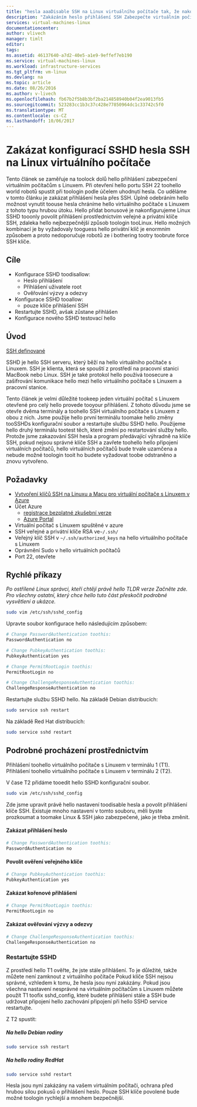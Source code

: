 ```yaml
---
title: "hesla aaaDisable SSH na Linux virtuálního počítače tak, že nakonfigurujete SSHD | Microsoft Docs"
description: "Zakázáním heslo přihlášení SSH Zabezpečte virtuálním počítačům s Linuxem v Azure."
services: virtual-machines-linux
documentationcenter: 
author: vlivech
manager: timlt
editor: 
tags: 
ms.assetid: 46137640-a7d2-40e5-a1e9-9effef7eb190
ms.service: virtual-machines-linux
ms.workload: infrastructure-services
ms.tgt_pltfrm: vm-linux
ms.devlang: na
ms.topic: article
ms.date: 08/26/2016
ms.author: v-livech
ms.openlocfilehash: fb67b2f5b8b3bf2ba214858940b04f2ea9013fb5
ms.sourcegitcommit: 523283cc1b3c37c428e77850964dc1c33742c5f0
ms.translationtype: MT
ms.contentlocale: cs-CZ
ms.lasthandoff: 10/06/2017
---
```

# <a name="disable-ssh-passwords-on-your-linux-vm-by-configuring-sshd"></a>Zakázat konfigurací SSHD hesla SSH na Linux virtuálního počítače
Tento článek se zaměřuje na toolock dolů hello přihlášení zabezpečení virtuálním počítačům s Linuxem.  Při otevření hello portu SSH 22 toohello world robotů spustit při toologin podle účelem uhodnutí hesla.  Co uděláme v tomto článku je zakázat přihlášení hesla přes SSH.  Úplně odebráním hello možnost vynutit toouse hesla chráníme hello virtuálního počítače s Linuxem z tohoto typu hrubou útoku.  Hello přidat bonusové je nakonfigurujeme Linux SSHD tooonly povolit přihlášení prostřednictvím veřejné a privátní klíče SSH, zdaleka hello nejbezpečnější způsob toologin tooLinux.  Hello možných kombinací je by vyžadovaly tooguess hello privátní klíč je enormním způsobem a proto nedoporučuje robotů ze i bothering tootry toobrute force SSH klíče.

## <a name="goals"></a>Cíle
* Konfigurace SSHD toodisallow:
  * Heslo přihlášení
  * Přihlášení uživatele root
  * Ověřování výzvy a odezvy
* Konfigurace SSHD tooallow:
  * pouze klíče přihlášení SSH
* Restartujte SSHD, avšak zůstane přihlášen
* Konfigurace nového SSHD testovací hello

## <a name="introduction"></a>Úvod
[SSH definované](https://en.wikipedia.org/wiki/Secure_Shell)

SSHD je hello SSH serveru, který běží na hello virtuálního počítače s Linuxem.  SSH je klienta, která se spouští z prostředí na pracovní stanici MacBook nebo Linux.  SSH je také protokol hello používá toosecure a zašifrování komunikace hello mezi hello virtuálního počítače s Linuxem a pracovní stanice.

Tento článek je velmi důležité tookeep jeden virtuální počítač s Linuxem otevřené pro celý hello provede tooyour přihlášení.  Z tohoto důvodu jsme se otevře dvěma terminály a toohello SSH virtuálního počítače s Linuxem z obou z nich.  Jsme použije hello první terminálu toomake hello změny tooSSHDs konfigurační soubor a restartujte službu SSHD hello.  Použijeme hello druhý terminálu tootest těch, které změní po restartování služby hello.  Protože jsme zakazování SSH hesla a program předávající výhradně na klíče SSH, pokud nejsou správné klíče SSH a zavřete toohello hello připojení virtuálních počítačů, hello virtuálních počítačů bude trvale uzamčena a nebude možné toologin tooit ho budete vyžadovat toobe odstraněno a znovu vytvořeno.

## <a name="prerequisites"></a>Požadavky
* [Vytvoření klíčů SSH na Linuxu a Macu pro virtuální počítače s Linuxem v Azure](mac-create-ssh-keys.md?toc=%2fazure%2fvirtual-machines%2flinux%2ftoc.json)
* Účet Azure
  * [registrace bezplatné zkušební verze](https://azure.microsoft.com/pricing/free-trial/)
  * [Azure Portal](http://portal.azure.com)
* Virtuální počítač s Linuxem spuštěné v azure
* SSH veřejné a privátní klíče RSA ve`~/.ssh/`
* Veřejný klíč SSH v `~/.ssh/authorized_keys` na hello virtuálního počítače s Linuxem
* Oprávnění Sudo v hello virtuálních počítačů
* Port 22, otevřete

## <a name="quick-commands"></a>Rychlé příkazy
*Po ostřílené Linux správci, kteří chtějí právě hello TLDR verze Začněte zde.  Pro všechny ostatní, který chce hello tuto část přeskočit podrobné vysvětlení a ukázce.*

```bash
sudo vim /etc/ssh/sshd_config
```

Upravte soubor konfigurace hello následujícím způsobem:

```sh
# Change PasswordAuthentication toothis:
PasswordAuthentication no

# Change PubkeyAuthentication toothis:
PubkeyAuthentication yes

# Change PermitRootLogin toothis:
PermitRootLogin no

# Change ChallengeResponseAuthentication toothis:
ChallengeResponseAuthentication no
```

Restartujte službu SSHD hello. Na základě Debian distribucích:

```bash
sudo service ssh restart
```

Na základě Red Hat distribucích:

```bash
sudo service sshd restart
```

## <a name="detailed-walk-through"></a>Podrobné procházení prostřednictvím
Přihlášení toohello virtuálního počítače s Linuxem v terminálu 1 (T1).  Přihlášení toohello virtuálního počítače s Linuxem v terminálu 2 (T2).

V čase T2 přidáme tooedit hello SSHD konfigurační soubor.  

```bash
sudo vim /etc/ssh/sshd_config
```

Zde jsme upravit právě hello nastavení toodisable hesla a povolit přihlášení klíče SSH.  Existuje mnoho nastavení v tomto souboru, měli byste prozkoumat a toomake Linux & SSH jako zabezpečené, jako je třeba změnit.

#### <a name="disable-password-logins"></a>Zakázat přihlášení heslo

```sh
# Change PasswordAuthentication toothis:
PasswordAuthentication no
```

#### <a name="enable-public-key-authentication"></a>Povolit ověření veřejného klíče

```sh
# Change PubkeyAuthentication toothis:
PubkeyAuthentication yes
```

#### <a name="disable-root-login"></a>Zakázat kořenové přihlášení

```sh
# Change PermitRootLogin toothis:
PermitRootLogin no
```

#### <a name="disable-challenge-response-authentication"></a>Zakázat ověřování výzvy a odezvy
```sh
# Change ChallengeResponseAuthentication toothis:
ChallengeResponseAuthentication no
```

### <a name="restart-sshd"></a>Restartujte SSHD
Z prostředí hello T1 ověřte, že jste stále přihlášení.  To je důležité, takže můžete není zamknout z virtuálního počítače Pokud klíče SSH nejsou správné, vzhledem k tomu, že hesla jsou nyní zakázány.  Pokud jsou všechna nastavení nesprávné na virtuálním počítačům s Linuxem můžete použít T1 toofix sshd_config, které budete přihlášeni stále a SSH bude udržovat připojení hello zachování připojení při hello SSHD service restartujte.

Z T2 spustit:

##### <a name="on-hello-debian-family"></a>Na hello Debian rodiny
```bash
sudo service ssh restart
```

##### <a name="on-hello-redhat-family"></a>Na hello rodiny RedHat
```bash
sudo service sshd restart
```

Hesla jsou nyní zakázány na vašem virtuálním počítači, ochrana před hrubou silou pokusů o přihlášení heslo.  Pouze SSH klíče povolené bude možné toologin rychlejší a mnohem bezpečnější.

